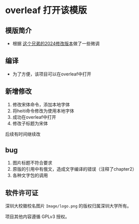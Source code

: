 # overleaf 打开该模版
## 模版简介
* 根据 [这个兄弟的2024修改版本](https://github.com/Nazzcjy/SZUThesisLatest)做了一些微调

## 编译
* 为了方便，该项目可以在overleaf中打开

## 新增修改
1. 修改宋体命令，添加本地字体
2. 将heiti命令修改为使用本地字体
3. 成功在overleaf中打开
4. 修改子标题为宋体


后续有时间继续改
## bug
1. 图片标题不符合要求
2. 原版的引用中有俄文，造成文字编译的错误（注释了chapter2）
3. 各种文字包的调用

## 软件许可证
深圳大校徽校名图片 `Image/logo.png` 的版权归属深圳大学所有。

项目其他内容遵循 GPLv3 授权。
